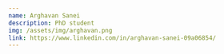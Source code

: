 ```yaml
---
name: Arghavan Sanei
description: PhD student
img: /assets/img/arghavan.png
link: https://www.linkedin.com/in/arghavan-sanei-09a06854/
---
```

